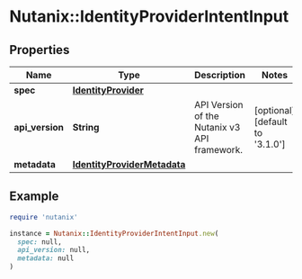 # Nutanix::IdentityProviderIntentInput

## Properties

| Name | Type | Description | Notes |
| ---- | ---- | ----------- | ----- |
| **spec** | [**IdentityProvider**](IdentityProvider.md) |  |  |
| **api_version** | **String** | API Version of the Nutanix v3 API framework. | [optional][default to &#39;3.1.0&#39;] |
| **metadata** | [**IdentityProviderMetadata**](IdentityProviderMetadata.md) |  |  |

## Example

```ruby
require 'nutanix'

instance = Nutanix::IdentityProviderIntentInput.new(
  spec: null,
  api_version: null,
  metadata: null
)
```

